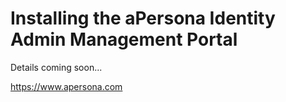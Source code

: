 # Installing the aPersona Identity Admin Management Portal
Details coming soon...

https://www.apersona.com

